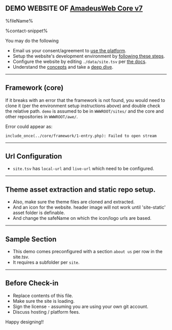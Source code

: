 ## DEMO WEBSITE OF [AmadeusWeb Core v7](%core-url%)

%fileName%

%contact-snippet%

You may do the following

* Email us your consent/agreement to [use the platform](%amadeus-url%start/).
* Setup the website's development environment by [following these steps](%amadeus-url%getting-started/setting-up/).
* Configure the website by editing `./data/site.tsv` per [the docs](%amadeus-url%getting-started/configurations/).
* Understand the [concepts](%amadeus-url%concepts/) and take a [deep dive](%amadeus-url%dive-into/).

---

## Framework (core)

If it breaks with an error that the framework is not found, you would need to clone it (per the environment setup instructions above) and double check the relative path. `demo` is assumed to be in `WWWROOT/sites/` and the core and other repositories in `WWWROOT/awe/`.

Error could appear as:
```
include_once(../core/framework/1-entry.php): Failed to open stream
```

---

## Url Configuration

* `site.tsv` has `local-url` and `live-url` which need to be configured.

---

## Theme asset extraction and static repo setup.

* Also, make sure the theme files are cloned and extracted.
* And an icon for the website. header image will not work until 'site-static' asset folder is definable.
* And change the safeName on which the icon/logo urls are based.

---

## Sample Section

* This demo comes preconfigured with a section `about us` per row in the site.tsv.
* It requires a subfolder per `site`.

---

## Before Check-in

* Replace contents of this file.
* Make sure the site is loading.
* Sign the license - assuming you are using your own git account. 
* Discuss hosting / platform fees.

Happy designing!!
